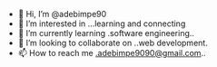 - 👋 Hi, I’m @adebimpe90
- 👀 I’m interested in ...learning and connecting
- 🌱 I’m currently learning .software engineering..
- 💞️ I’m looking to collaborate on ..web development.
- 📫 How to reach me .adebimpe9090@gmail.com..

<!---
adebimpe90/adebimpe90 is a ✨ special ✨ repository because its `README.md` (this file) appears on your GitHub profile.
You can click the Preview link to take a look at your changes.
--->

